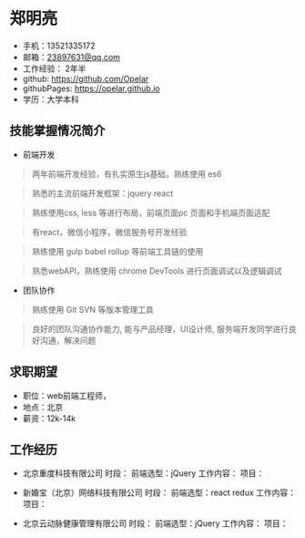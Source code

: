# 郑明亮

- 手机：13521335172
- 邮箱：23897631@qq.com
- 工作经验： 2年半
- github: https://github.com/Opelar
- githubPages: https://opelar.github.io
- 学历：大学本科 

## 技能掌握情况简介

- 前端开发 

> 两年前端开发经验，有扎实原生js基础，熟练使用 es6

> 熟悉的主流前端开发框架：jquery react

> 熟练使用css, less 等进行布局，前端页面pc 页面和手机端页面适配

> 有react，微信小程序，微信服务号开发经验

> 熟练使用 gulp babel rollup 等前端工具链的使用

> 熟悉webAPI，熟练使用 chrome DevTools 进行页面调试以及逻辑调试


- 团队协作

> 熟练使用 Git SVN 等版本管理工具

> 良好的团队沟通协作能力, 能与产品经理，UI设计师, 服务端开发同学进行良好沟通，解决问题

## 求职期望

- 职位：web前端工程师， 
- 地点：北京
- 薪资：12k-14k

## 工作经历

- 北京重度科技有限公司
  时段：
  前端选型：jQuery
  工作内容：
  项目：

- 新婚宝（北京）网络科技有限公司
  时段：
  前端选型：react redux
  工作内容：
  项目：

- 北京云动脉健康管理有限公司
  时段：
  前端选型：jQuery
  工作内容：
  项目：

